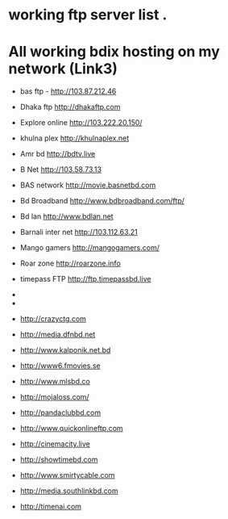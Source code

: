 # working ftp server list . 
# All working bdix hosting on my network  (Link3)
* bas ftp -  http://103.87.212.46

* Dhaka ftp http://dhakaftp.com

* Explore online  http://103.222.20.150/

* khulna plex http://khulnaplex.net 

* Amr bd  http://bdtv.live

* B Net http://103.58.73.13

* BAS network  http://movie.basnetbd.com
* Bd Broadband http://www.bdbroadband.com/ftp/

* Bd lan http://www.bdlan.net

* Barnali inter net http://103.112.63.21

* Mango gamers http://mangogamers.com/ 

* Roar zone  http://roarzone.info

* timepass FTP  http://ftp.timepassbd.live 

* 
* 
* http://crazyctg.com
* http://media.dfnbd.net
* http://www.kalponik.net.bd

* http://www6.fmovies.se
* http://www.mlsbd.co
* http://mojaloss.com/
* http://pandaclubbd.com
* http://www.quickonlineftp.com
* http://cinemacity.live
* http://showtimebd.com
* http://www.smirtycable.com
* http://media.southlinkbd.com
* http://timenai.com



